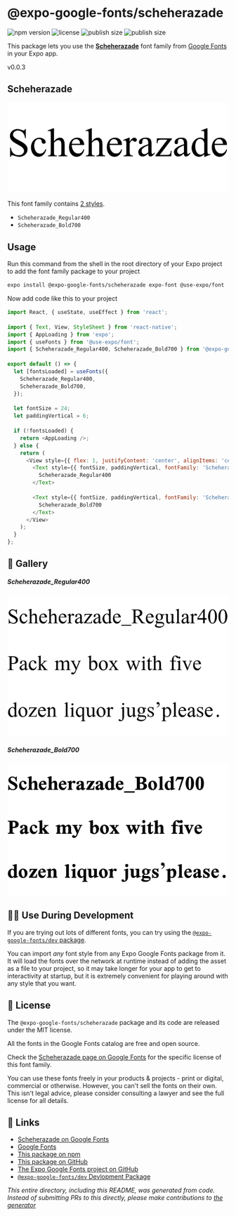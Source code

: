 # @expo-google-fonts/scheherazade

![npm version](https://flat.badgen.net/npm/v/@expo-google-fonts/scheherazade)
![license](https://flat.badgen.net/github/license/expo/google-fonts)
![publish size](https://flat.badgen.net/packagephobia/install/@expo-google-fonts/scheherazade)
![publish size](https://flat.badgen.net/packagephobia/publish/@expo-google-fonts/scheherazade)

This package lets you use the [**Scheherazade**](https://fonts.google.com/specimen/Scheherazade) font family from [Google Fonts](https://fonts.google.com/) in your Expo app.

v0.0.3

## Scheherazade

![Scheherazade](./font-family.png)

This font family contains [2 styles](#-gallery).

- `Scheherazade_Regular400`
- `Scheherazade_Bold700`

## Usage

Run this command from the shell in the root directory of your Expo project to add the font family package to your project
```sh
expo install @expo-google-fonts/scheherazade expo-font @use-expo/font
```

Now add code like this to your project
```js
import React, { useState, useEffect } from 'react';

import { Text, View, StyleSheet } from 'react-native';
import { AppLoading } from 'expo';
import { useFonts } from '@use-expo/font';
import { Scheherazade_Regular400, Scheherazade_Bold700 } from '@expo-google-fonts/scheherazade';

export default () => {
  let [fontsLoaded] = useFonts({
    Scheherazade_Regular400,
    Scheherazade_Bold700,
  });

  let fontSize = 24;
  let paddingVertical = 6;

  if (!fontsLoaded) {
    return <AppLoading />;
  } else {
    return (
      <View style={{ flex: 1, justifyContent: 'center', alignItems: 'center' }}>
        <Text style={{ fontSize, paddingVertical, fontFamily: 'Scheherazade_Regular400' }}>
          Scheherazade_Regular400
        </Text>

        <Text style={{ fontSize, paddingVertical, fontFamily: 'Scheherazade_Bold700' }}>
          Scheherazade_Bold700
        </Text>
      </View>
    );
  }
};

```

## 🔡 Gallery

##### Scheherazade_Regular400
![Scheherazade_Regular400](./19195e141f9f7a6781f93d0ee49ef46a8784c28c28047b0b821b639546c9d562.ttf.png)

##### Scheherazade_Bold700
![Scheherazade_Bold700](./4a5d40a2e35f3920327fbc1d576a3a1f7aadda38089f736dad6eda793e74a225.ttf.png)


## 👩‍💻 Use During Development

If you are trying out lots of different fonts, you can try using the [`@expo-google-fonts/dev` package](https://github.com/expo/google-fonts/tree/master/font-packages/dev#readme).

You can import *any* font style from any Expo Google Fonts package from it. It will load the fonts
over the network at runtime instead of adding the asset as a file to your project, so it may take longer
for your app to get to interactivity at startup, but it is extremely convenient
for playing around with any style that you want.

## 📖 License

The `@expo-google-fonts/scheherazade` package and its code are released under the MIT license.

All the fonts in the Google Fonts catalog are free and open source.

Check the [Scheherazade page on Google Fonts](https://fonts.google.com/specimen/Scheherazade) for the specific license of this font family.

You can use these fonts freely in your products & projects - print or digital, commercial or otherwise. However, you can't sell the fonts on their own. This isn't legal advice, please consider consulting a lawyer and see the full license for all details.

## 🔗 Links

- [Scheherazade on Google Fonts](https://fonts.google.com/specimen/Scheherazade)
- [Google Fonts](https://fonts.google.com/)
- [This package on npm](https://www.npmjs.com/package/@expo-google-fonts/scheherazade)
- [This package on GitHub](https://github.com/expo/google-fonts/tree/master/font-packages/scheherazade)
- [The Expo Google Fonts project on GitHub](https://github.com/expo/google-fonts)
- [`@expo-google-fonts/dev` Devlopment Package](https://github.com/expo/google-fonts/tree/master/font-packages/dev)


*This entire directory, including this README, was generated from code. Instead of submitting PRs to this directly, please make contributions to [the generator](https://github.com/expo/google-fonts/tree/master/packages/generator)*
